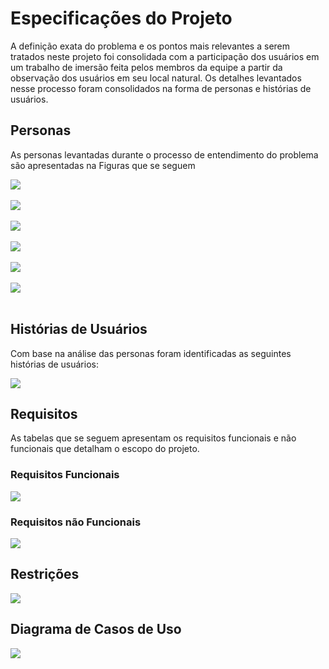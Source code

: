 # Especificações do Projeto

A definição exata do problema e os pontos mais relevantes a serem tratados neste projeto foi consolidada com a participação dos usuários em um trabalho de imersão feita pelos membros da equipe a partir da observação dos usuários em seu local natural. Os detalhes levantados nesse processo foram consolidados na forma de personas e histórias de usuários. 

## Personas


As personas levantadas durante o processo de entendimento do problema são apresentadas na Figuras que se seguem 


<img src="img/persona_Marina.png"><br><br>
<img src="img/Persona_Ana.png"><br><br>
<img src="img/Persona_Carlos_Daniel.png"><br><br>
<img src="img/Persona_Giovana.png"><br> <br>
<img src="img/Persona_Luis_Felipe.png"><br><br>
<img src="img/persona_Samirasantos.png"><br><br> 

## Histórias de Usuários

Com base na análise das personas foram identificadas as seguintes histórias de usuários:

<img src="img/historias_usuários.png"><br>



## Requisitos

As tabelas que se seguem apresentam os requisitos funcionais e não funcionais que detalham o escopo do projeto.

### Requisitos Funcionais

<img src="img/req_funcionais.png"><br>




### Requisitos não Funcionais


<img src="img/requisitos_nao_funcionais.png"><br>



## Restrições

<img src="img/restriscoes.png"><br>



## Diagrama de Casos de Uso


<img src="img/diagrama_casosuso.png">

